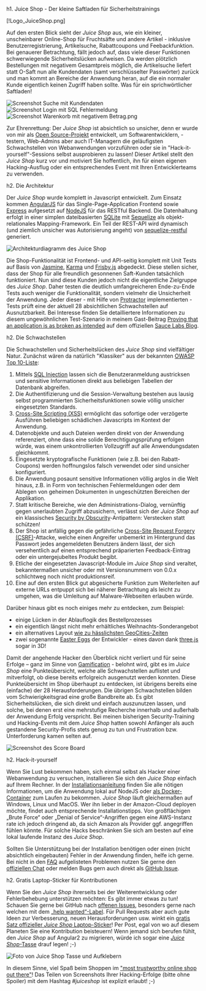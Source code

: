 h1. Juice Shop - Der kleine Saftladen für Sicherheitstrainings

[!Logo_JuiceShop.png]

Auf den ersten Blick sieht der _Juice Shop_ aus, wie ein kleiner, unscheinbarer Online-Shop für Fruchtsäfte und andere Artikel - inklusive Benutzerregistrierung, Artikelsuche, Rabattcoupons und Feebackfunktion. Bei genauerer Betrachtung, fällt jedoch auf, dass viele dieser Funktionen schwerwiegende Sicherheitslücken aufweisen. Da werden plötzlich Bestellungen mit negativem Gesamtpreis möglich, die Artikelsuche liefert statt O-Saft nun alle Kundendaten (samt verschlüsselter Passwörter) zurück und man kommt an Bereiche der Anwendung heran, auf die ein normaler Kunde eigentlich keinen Zugriff haben sollte. Was für ein sprichwörtlicher Saftladen!

![Screenshot Suche mit Kundendaten](ScreenShot_SucheMitKundendaten.png) ![Screenshot Login mit SQL Fehlermeldung](ScreenShot_LoginSQLFehlermeldung.png) ![Screenshot Warenkorb mit negativem Betrag.png](ScreenShot_WarenkorbNegativ.png)

Zur Ehrenrettung: Der _Juice Shop_ ist absichtlich so unsicher, denn er wurde von mir als [Open Source-Projekt](https://github.com/bkimminich/juice-shop) entwickelt, um Softwarentwicklern, -testern, Web-Admins aber auch IT-Managern die geläufigsten Schwachstellen von Webanwendungen vorzuführen oder sie in "Hack-it-yourself"-Sessions selbst ausprobieren zu lassen! Dieser Artikel stellt den _Juice Shop_ kurz vor und motiviert Sie hoffentlich, ihn für einen eigenen Hacking-Ausflug oder ein entsprechendes Event mit Ihren Entwicklerteams zu verwenden.

h2. Die Architektur

Der _Juice Shop_ wurde komplett in Javascript entwickelt. Zum Einsatz kommen [AngularJS](https://angularjs.org) für das Single-Page-Application Frontend sowie [Express](http://expressjs.com) aufgesetzt auf [NodeJS](https://nodejs.org) für das RESTful Backend. Die Datenhaltung erfolgt in einer simplen dateibasierten [SQLite](https://www.sqlite.org) mit [Sequelize](http://sequelizejs.com) als objekt-relationales Mapping-Framework. Ein Teil der REST-API wird dynamisch (und ziemlich unsicher was Autorisierung angeht) von [sequelize-restful](https://github.com/sequelize/sequelize-restful) generiert.

![Architekturdiagramm des Juice Shop](Architektur_JuiceShop.png)

Die Shop-Funktionalität ist Frontend- und API-seitig komplett mit Unit Tests auf Basis von [Jasmine](http://jasmine.github.io), [Karma](http://karma-runner.github.io) und [Frisby.js](http://frisbyjs.com) abgedeckt. Diese stellen sicher, dass der Shop für alle freundlich gesonnenen Saft-Kunden tatsächlich funktioniert. Nun sind diese Kunden jedoch nicht die eigentliche Zielgruppe des _Juice Shop_. Daher testen die deutlich umfangreicheren Ende-zu-Ende Tests auch weniger die Funktionalität, sondern vielmehr die Unsicherheit der Anwendung. Jeder dieser - mit Hilfe von [Protractor](https://angular.github.io/protractor) implementierten - Tests prüft eine der aktuell 28 absichtlichen Schwachstellen auf Ausnutzbarkeit. Bei Interesse finden Sie detailliertere Informationen zu diesem ungewöhnlichen Test-Szenario in meinem Gast-Beitrag [Proving that an application is as broken as intended](http://sauceio.com/index.php/2015/06/guest-post-proving-that-an-application-is-as-broken-as-intended) auf dem offiziellen [Sauce Labs Blog](http://sauceio.com).

h2. Die Schwachstellen

Die Schwachstellen und Sicherheitslücken des _Juice Shop_ sind vielfältiger Natur. Zunächst wären da natürlich "Klassiker" aus der bekannten [OWASP Top 10-Liste](https://www.owasp.org/index.php/Category:OWASP_Top_Ten_Project):

1.	Mittels [SQL Injection](https://de.wikipedia.org/wiki/SQL-Injection) lassen sich die Benutzeranmeldung austricksen und sensitive Informationen direkt aus beliebigen Tabellen der Datenbank abgreifen.
2.	Die Authentifizierung und die Session-Verwaltung bestehen aus lausig selbst programmierten Sicherheitsfunktionen sowie völlig unsicher eingesetzten Standards.
3.	[Cross-Site Scripting (XSS)](https://de.wikipedia.org/wiki/Cross-Site-Scripting) ermöglicht das sofortige oder verzögerte Ausführen beliebigen schädlichen Javascripts im Kontext der Anwendung.
4.	Datenobjekte und auch Dateien werden direkt von der Anwendung referenziert, ohne dass eine solide Berechtigungsprüfung erfolgen würde, was einem unkontrollierten Vollzugriff auf alle Anwendungsdaten gleichkommt.
5.	Eingesetzte kryptografische Funktionen (wie z.B. bei den Rabatt-Coupons) werden hoffnungslos falsch verwendet oder sind unsicher konfiguriert.
6.	Die Anwendung posaunt sensitive Informationen völlig arglos in die Welt hinaus, z.B. in Form von technischen Fehlermeldungen oder dem Ablegen von geheimen Dokumenten in ungeschützten Bereichen der Applikation.
7.	Statt kritische Bereiche, wie den Administrations-Dialog, vernünftig gegen unerlaubten Zugriff abzusichern, verlässt sich der _Juice Shop_ auf ein klassisches [Security by Obscurity](https://de.wikipedia.org/wiki/Security_through_obscurity)-Antipattern: Verstecken statt schützen!
8.	Der Shop ist anfällig gegen die gefährliche [Cross-Site Request Forgery (CSRF)](https://de.wikipedia.org/wiki/Cross-Site-Request-Forgery)-Attacke, welche einen Angreifer unbemerkt im Hintergrund das Passwort jedes angemeldeten Benutzers ändern lässt, der sich versehentlich auf einen entsprechend präparierten Feedback-Eintrag oder ein untergejubeltes Produkt begibt.
9.	Etliche der eingesetzten Javascript-Module im _Juice Shop_ sind veraltet, bekanntermaßen unsicher oder mit Versionsnummern von 0.0.x schlichtweg noch nicht produktionsreif.
10.	Eine auf den ersten Blick gut abgesicherte Funktion zum Weiterleiten auf externe URLs entpuppt sich bei näherer Betrachtung als leicht zu umgehen, was die Umleitung auf Malware-Webseiten erlauben würde.

Darüber hinaus gibt es noch einiges mehr zu entdecken, zum Beispiel:

* einige Lücken in der Ablauflogik des Bestellprozesses
* ein eigentlich längst nicht mehr erhältliches Weihnachts-Sonderangebot
* ein alternatives Layout [wie zu hässlichsten GeoCities-Zeiten](http://oneterabyteofkilobyteage.tumblr.com/)
* zwei sogenannte [Easter Eggs](https://de.wikipedia.org/wiki/Easter_Egg) der Entwickler - eines davon dank [three.js](http://threejs.org) sogar in 3D!

Damit der angehende Hacker den Überblick nicht verliert und für seine Erfolge – ganz im Sinne von [Gamification](https://de.wikipedia.org/wiki/Gamification) - belohnt wird, gibt es im _Juice Shop_ eine Punkteübersicht, welche alle Schwachstellen auflistet und mitverfolgt, ob diese bereits erfolgreich ausgenutzt werden konnten. Diese Punkteübersicht im Shop überhaupt zu entdecken, ist übrigens bereits eine (einfache) der 28 Herausforderungen. Die übrigen Schwachstellen bilden vom Schwierigkeitsgrad eine große Bandbreite ab. Es gibt Sicherheitslücken, die sich direkt und einfach auszunutzen lassen, und solche, bei denen erst eine mehrstufige Recherche innerhalb und außerhalb der Anwendung Erfolg verspricht. Bei meinen bisherigen Security-Training und Hacking-Events mit dem _Juice Shop_ hatten sowohl Anfänger als auch gestandene Security-Profis stets genug zu tun und Frustration bzw. Unterforderung kamen selten auf.

![Screenshot des Score Board](ScreenShot_ScoreBoard.png)

h2. Hack-it-yourself

Wenn Sie Lust bekommen haben, sich einmal selbst als Hacker einer Webanwendung zu versuchen, installieren Sie sich den _Juice Shop_ einfach auf Ihrem Rechner. In der [Installationsanleitung](https://github.com/bkimminich/juice-shop#setup) finden Sie alle nötigen Informationen, um die Anwendung lokal auf NodeJS oder [als Docker-Container](https://registry.hub.docker.com/u/bkimminich/juice-shop) zum Laufen zu bekommen. _Juice Shop_ läuft gleichermaßen auf Windows, Linux und MacOS. Wer ihn lieber in der Amazon-Cloud deployen möchte, findet auch entsprechende Installationstipps. Von großflächigen „Brute Force“ oder „Denial of Service“-Angriffen gegen eine AWS-Instanz rate ich jedoch dringend ab, da sich Amazon als Provider ggf. angegriffen fühlen könnte. Für solche Hacks beschränken Sie sich am besten auf eine lokal laufende Instanz des _Juice Shop_.

Sollten Sie Unterstützung bei der Installation benötigen oder einen (nicht absichtlich eingebauten) Fehler in der Anwendung finden, helfe ich gerne. Bei nicht in den [FAQ](https://github.com/bkimminich/juice-shop#troubleshooting-) aufgelisteten Problemen nutzen Sie gerne den [offiziellen Chat](https://gitter.im/bkimminich/juice-shop) oder melden Bugs gern auch direkt als [GitHub Issue](https://github.com/bkimminich/juice-shop/issues).

h2. Gratis Laptop-Sticker für Kontributionen

Wenn Sie den _Juice Shop_ ihrerseits bei der Weiterentwicklung oder Fehlerbehebung unterstützen möchten: Es gibt immer etwas zu tun! Schauen Sie gerne bei GitHub nach [offenen Issues](https://github.com/bkimminich/juice-shop/issues?q=is%3Aissue+is%3Aopen), besonders gerne nach welchen mit dem [„help wanted“-Label](https://github.com/bkimminich/juice-shop/issues?q=is%3Aissue+is%3Aopen+label%3A%22help+wanted%22). Für Pull Requests aber auch gute Ideen zur Verbesserung, neuen Herausforderungen usw. winkt ein [gratis Satz offizieller _Juice Shop_ Laptop-Sticker](https://www.stickermule.com/de/user/1070702817/Sticker)! Per Post, egal von wo auf diesem Planeten Sie eine Kontribution beisteuern! Wenn jemand sich berufen fühlt, den _Juice Shop_ auf Angular2 zu migrieren, würde ich sogar eine [_Juice Shop_-Tasse](https://shop.spreadshirt.de/juiceshop/juice+shop+tasse-A104700368) drauf legen! ;-)

![Foto von Juice Shop Tasse und Aufklebern](TasseUndSticker_JuiceShop.jpg)

In diesem Sinne, viel Spaß beim Shoppen im ["most trustworthy online shop out there"](https://twitter.com/dschadow/status/706781693504589824)! Das Teilen von Screenshots Ihrer Hacking-Erfolge (bitte ohne Spoiler) mit dem Hashtag _\#juiceshop_ ist explizit erlaubt! ;-)
